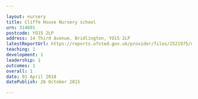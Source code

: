 ```yaml
---

layout: nursery
title: Cliffe House Nursery school
urn: 314601
postcode: YO15 2LP
address: 14 Third Avenue, Bridlington, YO15 2LP
latestReportUrl: https://reports.ofsted.gov.uk/provider/files/2521975/urn/314601.pdf
teaching: 1
development: 1
leadership: 1
outcomes: 1
overall: 1
date: 01 April 2018 
datePublish: 26 October 2015

---
```

